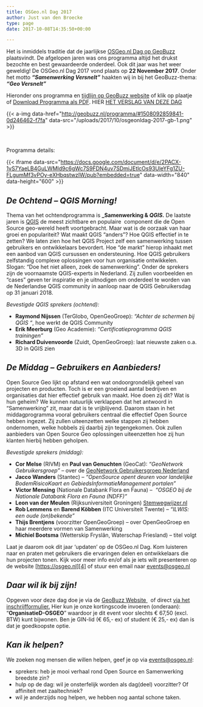 ```yaml
---
title: OSGeo.nl Dag 2017
author: Just van den Broecke
type: page
date: 2017-10-08T14:35:50+00:00

---
```

Het is inmiddels traditie dat de jaarlijkse [OSGeo.nl Dag op GeoBuzz][8] plaatsvindt. De afgelopen jaren was ons programma altijd het drukst bezochte en best gewaardeerde onderdeel. Ook dit jaar was het weer geweldig! De OSGeo.nl Dag 2017 vond plaats op **22 November 2017**. Onder het motto _**“Samenwerking Versnelt”**_ haakten wij in bij het GeoBuzz-thema: _**“Geo Versnelt”**_

Hieronder ons programma en [tijdlijn op GeoBuzz website][9] of klik op plaatje of [Download Programma als PDF][10]. HIER [HET VERSLAG VAN DEZE DAG][11]

<!-- [<img loading="lazy" class="alignnone wp-image-1787 size-large" src="/uploads/2017/10/osgeonldag-2017-gb-1-1024x650.png" alt="" width="900" height="571" srcset="/uploads/2017/10/osgeonldag-2017-gb-1-1024x650.png 1024w, /uploads/2017/10/osgeonldag-2017-gb-1-300x191.png 300w, /uploads/2017/10/osgeonldag-2017-gb-1-768x488.png 768w, /uploads/2017/10/osgeonldag-2017-gb-1-150x95.png 150w, /uploads/2017/10/osgeonldag-2017-gb-1-318x201.png 318w, /uploads/2017/10/osgeonldag-2017-gb-1.png 1464w" sizes="(max-width: 900px) 100vw, 900px" />][1] -->
{{< a-img data-href="http://geobuzz.nl/programma/#1508092859841-0d246462-f7fa" data-src="/uploads/2017/10/osgeonldag-2017-gb-1.png" >}}

&nbsp;

Programma details:

{{< iframe data-src="https://docs.google.com/document/d/e/2PACX-1vS7YaeLB4GuLWMId9c6gWc7S9FDN4uv7SDmiJEtlcOs93UleYFg1ZU-FLgumMf3vPOy-eXHbqstwzIW/pub?embedded=true" data-width="840" data-height="600" >}}

## _De Ochtend – QGIS Morning!_

Thema van het ochtendprogramma is **_Samenwerking & _QGIS._** De laatste jaren is [QGIS][2] de meest zichtbare en populaire  component die de Open Source geo-wereld heeft voortgebracht. Maar wat is de oorzaak van haar groei en populariteit? Wat maakt QGIS “anders”? Hoe QGIS effectief in te zetten? We laten zien hoe het QGIS Project zelf een samenwerking tussen gebruikers en ontwikkelaars bevordert. Hoe “de markt” hierop inhaakt met een aanbod van QGIS cursussen en ondersteuning. Hoe QGIS gebruikers zelfstandig complexe oplossingen voor hun organisatie ontwikkelen. Slogan: “Doe het niet alleen, zoek de samenwerking”. Onder de sprekers zijn de voornaamste QGIS-experts in Nederland. Zij zullen voorbeelden en “cases” geven ter inspiratie en je uitnodigen om onderdeel te worden van de Nederlandse QGIS community in aanloop naar de QGIS Gebruikersdag op 31 januari 2018.

_Bevestigde QGIS sprekers (ochtend):_

  * **Raymond Nijssen** (TerGlobo, OpenGeoGroep): _&#8220;Achter de schermen bij QGIS &#8220;_, hoe werkt de QGIS Community
  * **Erik Meerburg** (Geo Academie): _&#8220;Certificatieprogramma QGIS trainingen&#8221;_
  * **Richard Duivenvoorde** (Zuidt, OpenGeoGroep): laat nieuwste zaken o.a. 3D in QGIS zien

## _De Middag – Gebruikers en Aanbieders!_

Open Source Geo lijkt op afstand een wat ondoorgrondelijk geheel van projecten en producten. Toch is er een groeiend aantal bedrijven en organisaties dat hier effectief gebruik van maakt. Hoe doen zij dit? Wat is hun geheim? We kunnen natuurlijk verklappen dat het antwoord in “Samenwerking” zit, maar dat is te vrijblijvend. Daarom staan in het middagprogramma vooral gebruikers centraal die effectief Open Source hebben ingezet. Zij zullen uiteenzetten welke stappen zij hebben ondernomen, welke hobbels zij daarbij zijn tegengekomen. Ook zullen aanbieders van Open Source Geo oplossingen uiteenzetten hoe zij hun klanten hierbij hebben geholpen.

_Bevestigde sprekers (middag):_

  * **Cor Melse** (RIVM) en **Paul van Genuchten** (GeoCat): _&#8220;GeoNetwork Gebruikersgroep&#8221;_ &#8211; over de [GeoNetwork Gebruikersgroep Nederland][3]
  * **Jacco Wanders** (Stantec) &#8211; _&#8220;OpenSource opent deuren voor landelijke BodemRisicoKaart en GebiedsInformatieManagement portalen&#8221;_
  * **Victor Mensing** (Nationale Databank Flora en Fauna) &#8211;  _&#8220;OSGEO bij de Nationale Databank Flora en Fauna (NDFF)&#8221;_
  * **Leon van der Meulen** (Rijksuniversiteit Groningen) [Stemwegwijzer.nl][12]
  * **Rob Lemmens** en **Barend Köbben** (ITC Universiteit Twente) &#8211; _&#8220;ILWIS: een oude (on)bekende&#8221;_
  * **Thijs Brentjens** (voorzitter OpenGeoGroep) &#8211; over OpenGeoGroep en haar meerdere vormen van Samenwerking
  * **Michiel Bootsma** (Wetterskip Fryslân, Waterschap Friesland) &#8211; titel volgt

Laat je daarom ook dit jaar ‘updaten’ op de OSGeo.nl Dag. Kom luisteren naar en praten met gebruikers die ervaringen delen en ontwikkelaars die hun projecten tonen. Kijk voor meer info en/of als je iets wilt presenteren op de website [https://osgeo.nl][4] of stuur een email naar [events@osgeo.nl][5]

## _Daar wil ik bij zijn!_

Opgeven voor deze dag doe je via de [GeoBuzz Website ][6]  of direct [via het inschrijfformulier.][7] Hier kun je onze kortingscode invoeren (onderaan): &#8220;**OrganisatieD-OSGEO**&#8221; waardoor je dit event voor slechts € 67,50 (excl. BTW) kunt bijwonen. Ben je GIN-lid (€ 65,- ex) of student (€ 25,- ex) dan is dat je goedkoopste optie.

## _Kan ik helpen?_

We zoeken nog mensen die willen helpen, geef je op via <events@osgeo.nl>:

  * sprekers: heb je mooi verhaal rond Open Source en Samenwerking breedste zin?
  * hulp op de dag: wil je onsterfelijk worden als dag(deel) voorzitter? Of affiniteit met zaaltechniek?
  * wil je anderzijds nog helpen, we hebben nog aantal schone taken.

 [1]: http://geobuzz.nl/programma/#1508092859841-0d246462-f7fa
 [2]: http://qgis.org/
 [3]: https://osgeo.nl/geonetwork-gebruikersgroep/
 [4]: https://osgeo.nl/
 [5]: mailto:events@osgeo.nl
 [6]: http://geobuzz.nl/deelname/
 [7]: https://yourticketprovider.nl/widget/?cid=217374&productid=18063#/tickets/18063
 [8]: http://geobuzz.nl/programma/#1501005906980-15203ce3-2d08
 [9]: http://geobuzz.nl/programma/#1508092859841-0d246462-f7fa
 [10]: http://io.osgeo.nl/sitecontent/osgeonl_dag/Programma-OSGeo.nl-Dag-2017.pdf
 [11]: https://osgeo.nl/2017/12/verslag-osgeonl-dag-2017/
 [12]: http://Stemwegwijzer.nl
